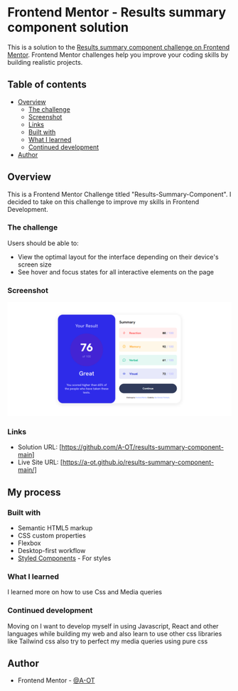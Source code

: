 # Frontend Mentor - Results summary component solution

This is a solution to the [Results summary component challenge on Frontend Mentor](https://www.frontendmentor.io/challenges/results-summary-component-CE_K6s0maV). Frontend Mentor challenges help you improve your coding skills by building realistic projects. 

## Table of contents

- [Overview](#overview)
  - [The challenge](#the-challenge)
  - [Screenshot](#screenshot)
  - [Links](#links)
  - [Built with](#built-with)
  - [What I learned](#what-i-learned)
  - [Continued development](#continued-development)
- [Author](#author)


## Overview

This is a Frontend Mentor Challenge titled "Results-Summary-Component". I decided to take on this challenge to improve my skills in Frontend Development.

### The challenge

Users should be able to:

- View the optimal layout for the interface depending on their device's screen size
- See hover and focus states for all interactive elements on the page

### Screenshot

![Image](https://github.com/A-OT/results-summary-component-main/blob/main/Screenshot/Frontend%20Mentor%20-%20Results%20summary%20component.png)


### Links

- Solution URL: [https://github.com/A-OT/results-summary-component-main]
- Live Site URL: [https://a-ot.github.io/results-summary-component-main/]
## My process

### Built with

- Semantic HTML5 markup
- CSS custom properties
- Flexbox
- Desktop-first workflow
- [Styled Components](https://styled-components.com/) - For styles

### What I learned

I learned more on how to use Css and Media queries

### Continued development

Moving on I want to develop myself in using Javascript, React and other languages while building my web and also learn to use other css libraries like Tailwind css also try to perfect my media queries using pure css

## Author

- Frontend Mentor - [@A-OT](https://www.frontendmentor.io/profile/A-OT)

